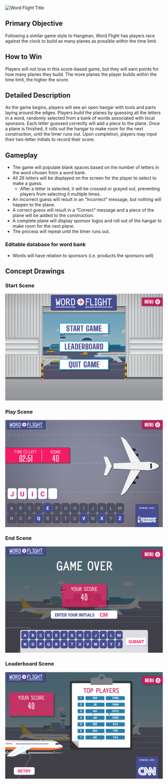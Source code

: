 ![Word Flight Title](/docs/images/start_scene/WordFlight_Title.png)

## Primary Objective
Following a similar game style to Hangman, Word Flight has players race against the clock to build as many planes as possible within the time limit.

## How to Win
Players will not lose in this score-based game, but they will earn points for how many planes they build. The more planes the player builds within the time limit, the higher the score.

## Detailed Description
As the game begins, players will see an open hangar with tools and parts laying around the edges. Players build the planes by guessing all the letters in a word, randomly selected from a bank of words associated with local sponsors. Each letter guessed correctly will add a piece to the plane. Once a plane is finished, it rolls out the hangar to make room for the next construction, until the timer runs out. Upon completion, players may input their two-letter initials to record their score.

## Gameplay
- The game will populate blank spaces based on the number of letters in the word chosen from a word bank.
- All 26 letters will be displayed on the screen for the player to select to make a guess.
    - After a letter is selected, it will be crossed or grayed out, preventing players from selecting it multiple times.
- An incorrect guess will result in an “Incorrect” message, but nothing will happen to the plane.
- A correct guess will result in a “Correct” message and a piece of the plane will be added to the construction.
- A complete plane will display sponsor logos and roll out of the hangar to make room for the next plane.
- The process will repeat until the timer runs out.

### Editable database for word bank
* Words will have relation to sponsors (i.e. products the sponsors sell)

## Concept Drawings
### Start Scene
![Word Flight Start Scene](/docs/images/old/concept_start_scene.png)

### Play Scene
![Word Flight Play Scene](/docs/images/old/concept_play_scene.png)

### End Scene
![Word Flight End Scene](/docs/images/old/concept_end_scene.png)

### Leaderboard Scene
![Word Flight Leaderboard Scene](/docs/images/old/concept_leaderboard_scene.png)